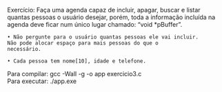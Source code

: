 Exercício: Faça uma agenda capaz de incluir, apagar, buscar e listar
quantas pessoas o usuário desejar, porém, toda a informação
incluída na agenda deve ficar num único lugar chamado: “void
*pBuffer”.

    • Não pergunte para o usuário quantas pessoas ele vai incluir.
    Não pode alocar espaço para mais pessoas do que o
    necessário.

    • Cada pessoa tem nome[10], idade e telefone.

Para compilar: gcc -Wall -g -o app exercicio3.c <br />
Para executar: ./app.exe
